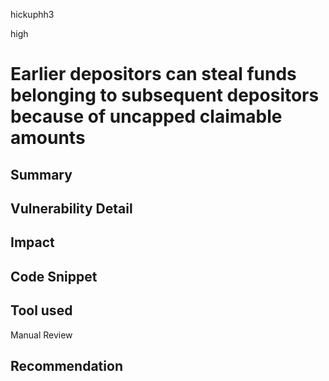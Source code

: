 hickuphh3

high

# Earlier depositors can steal funds belonging to subsequent depositors because of uncapped claimable amounts

## Summary

## Vulnerability Detail

## Impact

## Code Snippet

## Tool used

Manual Review

## Recommendation
